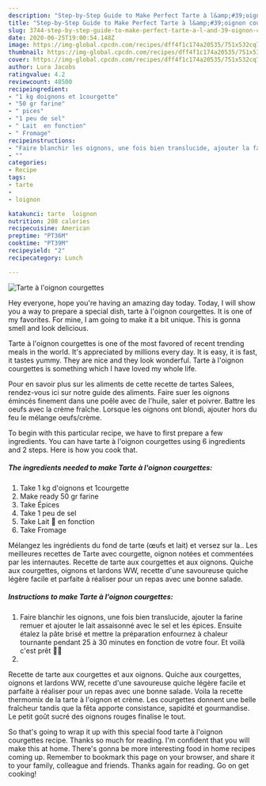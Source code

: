 ```yaml
---
description: "Step-by-Step Guide to Make Perfect Tarte à l&amp;#39;oignon courgettes"
title: "Step-by-Step Guide to Make Perfect Tarte à l&amp;#39;oignon courgettes"
slug: 3744-step-by-step-guide-to-make-perfect-tarte-a-l-and-39-oignon-courgettes
date: 2020-06-25T19:00:54.148Z
image: https://img-global.cpcdn.com/recipes/dff4f1c174a20535/751x532cq70/tarte-a-loignon-courgettes-photo-principale-de-la-recette.jpg
thumbnail: https://img-global.cpcdn.com/recipes/dff4f1c174a20535/751x532cq70/tarte-a-loignon-courgettes-photo-principale-de-la-recette.jpg
cover: https://img-global.cpcdn.com/recipes/dff4f1c174a20535/751x532cq70/tarte-a-loignon-courgettes-photo-principale-de-la-recette.jpg
author: Lura Jacobs
ratingvalue: 4.2
reviewcount: 48500
recipeingredient:
- "1 kg doignons et 1courgette"
- "50 gr farine"
- " pices"
- "1 peu de sel"
- " Lait  en fonction"
- " Fromage"
recipeinstructions:
- "Faire blanchir les oignons, une fois bien translucide, ajouter la farine remuer et ajouter le lait assaisonné avec le sel et les épices. Ensuite étalez la pâte brisé et mettre la préparation enfournez à chaleur tournante pendant 25 à 30 minutes en fonction de votre four. Et voilà c&#39;est prêt 👍🏾"
- ""
categories:
- Recipe
tags:
- tarte
- 
- loignon

katakunci: tarte  loignon 
nutrition: 208 calories
recipecuisine: American
preptime: "PT36M"
cooktime: "PT39M"
recipeyield: "2"
recipecategory: Lunch

---
```



![Tarte à l&#39;oignon courgettes](https://img-global.cpcdn.com/recipes/dff4f1c174a20535/751x532cq70/tarte-a-loignon-courgettes-photo-principale-de-la-recette.jpg)

Hey everyone, hope you're having an amazing day today. Today, I will show you a way to prepare a special dish, tarte à l&#39;oignon courgettes. It is one of my favorites. For mine, I am going to make it a bit unique. This is gonna smell and look delicious.

Tarte à l&#39;oignon courgettes is one of the most favored of recent trending meals in the world. It's appreciated by millions every day. It is easy, it is fast, it tastes yummy. They are nice and they look wonderful. Tarte à l&#39;oignon courgettes is something which I have loved my whole life.

Pour en savoir plus sur les aliments de cette recette de tartes Salees, rendez-vous ici sur notre guide des aliments. Faire suer les oignons émincés finement dans une poêle avec de l&#39;huile, saler et poivrer. Battre les oeufs avec la crème fraîche. Lorsque les oignons ont blondi, ajouter hors du feu le mélange oeufs/crème.


To begin with this particular recipe, we have to first prepare a few ingredients. You can have tarte à l&#39;oignon courgettes using 6 ingredients and 2 steps. Here is how you cook that.

<!--inarticleads1-->

##### The ingredients needed to make Tarte à l&#39;oignon courgettes:

1. Take 1 kg d&#39;oignons et 1courgette
1. Make ready 50 gr farine
1. Take  Épices
1. Take 1 peu de sel
1. Take  Lait 🥛 en fonction
1. Take  Fromage


Mélangez les ingrédients du fond de tarte (œufs et lait) et versez sur la.. Les meilleures recettes de Tarte avec courgette, oignon notées et commentées par les internautes. Recette de tarte aux courgettes et aux oignons. Quiche aux courgettes, oignons et lardons WW, recette d&#39;une savoureuse quiche légère facile et parfaite à réaliser pour un repas avec une bonne salade. 

<!--inarticleads2-->

##### Instructions to make Tarte à l&#39;oignon courgettes:

1. Faire blanchir les oignons, une fois bien translucide, ajouter la farine remuer et ajouter le lait assaisonné avec le sel et les épices. Ensuite étalez la pâte brisé et mettre la préparation enfournez à chaleur tournante pendant 25 à 30 minutes en fonction de votre four. Et voilà c&#39;est prêt 👍🏾
1. 


Recette de tarte aux courgettes et aux oignons. Quiche aux courgettes, oignons et lardons WW, recette d&#39;une savoureuse quiche légère facile et parfaite à réaliser pour un repas avec une bonne salade. Voila la recette thermomix de la tarte à l&#39;oignon et crème. Les courgettes donnent une belle fraîcheur tandis que la fêta apporte consistance, sapidité et gourmandise. Le petit goût sucré des oignons rouges finalise le tout. 

So that's going to wrap it up with this special food tarte à l&#39;oignon courgettes recipe. Thanks so much for reading. I'm confident that you will make this at home. There's gonna be more interesting food in home recipes coming up. Remember to bookmark this page on your browser, and share it to your family, colleague and friends. Thanks again for reading. Go on get cooking!
